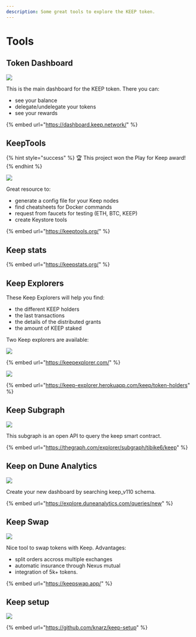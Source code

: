 ```yaml
---
description: Some great tools to explore the KEEP token.
---
```


# Tools

## Token Dashboard

![](../.gitbook/assets/image%20%2820%29.png)

This is the main dashboard for the KEEP token. There you can:

* see your balance
* delegate/undelegate your tokens
* see your rewards

{% embed url="https://dashboard.keep.network/" %}

## KeepTools

{% hint style="success" %}
🏆 This project won the Play for Keep award!
{% endhint %}

![](../.gitbook/assets/image%20%2818%29.png)

Great resource to:

* generate a config file for your Keep nodes
* find cheatsheets for Docker commands
* request from faucets for testing \(ETH, BTC, KEEP\)
* create Keystore tools

{% embed url="https://keeptools.org/" %}

## Keep stats

{% embed url="https://keepstats.org/" %}

## Keep Explorers

These Keep Explorers will help you find:

* the different KEEP holders
* the last transactions
* the details of the distributed grants
* the amount of KEEP staked

Two Keep explorers are available:

![](../.gitbook/assets/image%20%289%29.png)

{% embed url="https://keepexplorer.com/" %}

![](../.gitbook/assets/image%20%282%29.png)

{% embed url="https://keep-explorer.herokuapp.com/keep/token-holders" %}

## **Keep Subgraph**

![](../.gitbook/assets/image%20%2816%29.png)

This subgraph is an open API to query the keep smart contract.

{% embed url="https://thegraph.com/explorer/subgraph/tibike6/keep" %}

## Keep on Dune Analytics

![](../.gitbook/assets/image%20%286%29.png)

Create your new dashboard by searching keep\_v110 schema.

{% embed url="https://explore.duneanalytics.com/queries/new" %}

## Keep Swap

![](../.gitbook/assets/image%20%2817%29.png)

Nice tool to swap tokens with Keep. Advantages:

* split orders accross multiple exchanges
* automatic insurance through Nexus mutual
* integration of 5k+ tokens.

{% embed url="https://keepswap.app/" %}

## Keep setup

![](../.gitbook/assets/image%20%285%29.png)

{% embed url="https://github.com/knarz/keep-setup" %}



